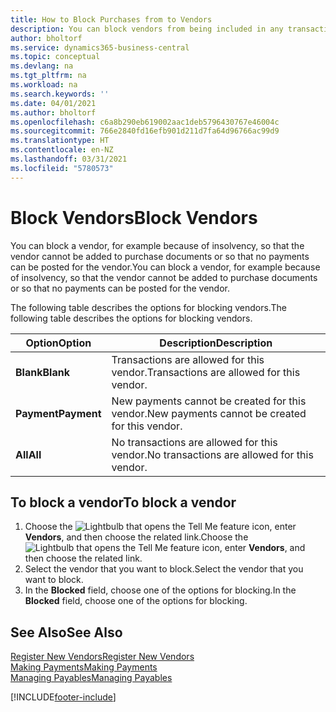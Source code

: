 ```yaml
---
title: How to Block Purchases from to Vendors
description: You can block vendors from being included in any transactions, or just block new payments to them.
author: bholtorf
ms.service: dynamics365-business-central
ms.topic: conceptual
ms.devlang: na
ms.tgt_pltfrm: na
ms.workload: na
ms.search.keywords: ''
ms.date: 04/01/2021
ms.author: bholtorf
ms.openlocfilehash: c6a8b290eb619002aac1deb5796430767e46004c
ms.sourcegitcommit: 766e2840fd16efb901d211d7fa64d96766ac99d9
ms.translationtype: HT
ms.contentlocale: en-NZ
ms.lasthandoff: 03/31/2021
ms.locfileid: "5780573"
---
```

# <a name="block-vendors"></a><span data-ttu-id="d739c-103">Block Vendors</span><span class="sxs-lookup"><span data-stu-id="d739c-103">Block Vendors</span></span>
<span data-ttu-id="d739c-104">You can block a vendor, for example because of insolvency, so that the vendor cannot be added to purchase documents or so that no payments can be posted for the vendor.</span><span class="sxs-lookup"><span data-stu-id="d739c-104">You can block a vendor, for example because of insolvency, so that the vendor cannot be added to purchase documents or so that no payments can be posted for the vendor.</span></span>

<span data-ttu-id="d739c-105">The following table describes the options for blocking vendors.</span><span class="sxs-lookup"><span data-stu-id="d739c-105">The following table describes the options for blocking vendors.</span></span>  

|<span data-ttu-id="d739c-106">Option</span><span class="sxs-lookup"><span data-stu-id="d739c-106">Option</span></span>|<span data-ttu-id="d739c-107">Description</span><span class="sxs-lookup"><span data-stu-id="d739c-107">Description</span></span>|  
|--------------------|------------|  
|<span data-ttu-id="d739c-108">**Blank**</span><span class="sxs-lookup"><span data-stu-id="d739c-108">**Blank**</span></span>|<span data-ttu-id="d739c-109">Transactions are allowed for this vendor.</span><span class="sxs-lookup"><span data-stu-id="d739c-109">Transactions are allowed for this vendor.</span></span>|
|<span data-ttu-id="d739c-110">**Payment**</span><span class="sxs-lookup"><span data-stu-id="d739c-110">**Payment**</span></span>|<span data-ttu-id="d739c-111">New payments cannot be created for this vendor.</span><span class="sxs-lookup"><span data-stu-id="d739c-111">New payments cannot be created for this vendor.</span></span>|  
|<span data-ttu-id="d739c-112">**All**</span><span class="sxs-lookup"><span data-stu-id="d739c-112">**All**</span></span>|<span data-ttu-id="d739c-113">No transactions are allowed for this vendor.</span><span class="sxs-lookup"><span data-stu-id="d739c-113">No transactions are allowed for this vendor.</span></span>|  

## <a name="to-block-a-vendor"></a><span data-ttu-id="d739c-114">To block a vendor</span><span class="sxs-lookup"><span data-stu-id="d739c-114">To block a vendor</span></span>  
1. <span data-ttu-id="d739c-115">Choose the ![Lightbulb that opens the Tell Me feature](media/ui-search/search_small.png "Tell me what you want to do") icon, enter **Vendors**, and then choose the related link.</span><span class="sxs-lookup"><span data-stu-id="d739c-115">Choose the ![Lightbulb that opens the Tell Me feature](media/ui-search/search_small.png "Tell me what you want to do") icon, enter **Vendors**, and then choose the related link.</span></span>
2. <span data-ttu-id="d739c-116">Select the vendor that you want to block.</span><span class="sxs-lookup"><span data-stu-id="d739c-116">Select the vendor that you want to block.</span></span>
3. <span data-ttu-id="d739c-117">In the **Blocked** field, choose one of the options for blocking.</span><span class="sxs-lookup"><span data-stu-id="d739c-117">In the **Blocked** field, choose one of the options for blocking.</span></span>

## <a name="see-also"></a><span data-ttu-id="d739c-118">See Also</span><span class="sxs-lookup"><span data-stu-id="d739c-118">See Also</span></span>  
[<span data-ttu-id="d739c-119">Register New Vendors</span><span class="sxs-lookup"><span data-stu-id="d739c-119">Register New Vendors</span></span>](purchasing-how-register-new-vendors.md)  
[<span data-ttu-id="d739c-120">Making Payments</span><span class="sxs-lookup"><span data-stu-id="d739c-120">Making Payments</span></span>](payables-make-payments.md)  
[<span data-ttu-id="d739c-121">Managing Payables</span><span class="sxs-lookup"><span data-stu-id="d739c-121">Managing Payables</span></span>](payables-manage-payables.md)


[!INCLUDE[footer-include](includes/footer-banner.md)]